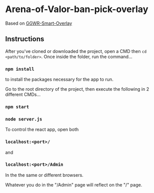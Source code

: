 # Arena-of-Valor-ban-pick-overlay
Based on [GGWR-Smart-Overlay](https://github.com/JEBataclan/GGWR-Smart-Overlay) 
## Instructions
After you've cloned or downloaded the project, open a CMD then `cd <path/to/folder>`. Once inside the folder, run the command...
### `npm install`
to install the packages necessary for the app to run.

Go to the root directory of the project, then execute the following in 2 different CMDs...
### `npm start`
### `node server.js`

To control the react app, open both
### `localhost:<port>/`
and
### `localhost:<port>/Admin`
In the the same or different browsers.

Whatever you do in the "/Admin" page will reflect on the "/" page.


